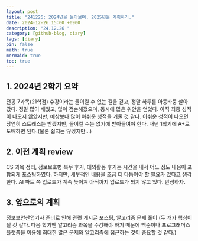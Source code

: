 ```yaml
---
layout: post
title: "241226: 2024년을 돌아보며, 2025년을 계획하기."
date: 2024-12-26 15:00 +0900
description: "24.12.26 "
category: [github-blog, diary]
tags: [diary]
pin: false
math: true
mermaid: true
toc: true
---
```


<h2>1. 2024년 2학기 요약</h2>  
전공 7과목(21학점) 수강이라는 돌이킬 수 없는 길을 걷고, 정말 하루를 아둥바둥 살아갔다.  
정말 많이 배웠고, 많이 겸손해졌으며, 동시에 많은 위안을 얻었다.  
아직 최종 성적이 나오지 않았지만, 예상보다 많이 아쉬운 성적을 거둘 것 같다.  
아쉬운 성적이 나오면 당연히 스트레스는 받겠지만, 돌이킬 수는 없기에 받아들여야 한다.  
내년 1학기에 A+로 도배하면 된다.(물론 쉽지는 않겠지만...)  

<h2>2. 이전 계획 review</h2>
CS 과목 정리, 정보보호병 복무 후기, 대외활동 후기는 시간을 내서 어느 정도 내용이 포함되게 포스팅하였다.  
하지만, 세부적인 내용을 조금 더 다듬어야 할 필요가 있다고 생각한다.  
AI 파트 쪽 업로드가 계속 늦어져 아직까지 업로드가 되지 않고 있다. 반성하자.   


<h2>3. 앞으로의 계획</h2>
정보보안산업기사 준비로 인해 관련 게시글 포스팅, 알고리즘 문제 풀이 (두 개가 핵심이 될 것 같다. 다음 학기엔 알고리즘 과목을 수강해야 하기 때문에 백준이나 프로그래머스 플랫폼을 이용해 최대한 많은 문제와 알고리즘에 접근하는 것이 중요할 것 같다.)  

